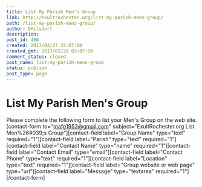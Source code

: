 ```yaml
---
title: List My Parish Men's Group
link: http://exultrochester.org/list-my-parish-mens-group/
path: /list-my-parish-mens-group/
author: DHilsdorf
description:
post_id: 468
created: 2017/02/27 22:07:00
created_gmt: 2017/02/28 03:07:00
comment_status: closed
post_name: list-my-parish-mens-group
status: publish
post_type: page
---
```


# List My Parish Men's Group

Please complete the following form to list your Men's Group on the web site. [contact-form to="mafg1953@gmail.com" subject="ExultRochester.org List Men%26#039;s Group"][contact-field label="Group Name" type="text" required="1"][contact-field label="Parish" type="text" required="1"][contact-field label="Contact Name" type="name" required="1"][contact-field label="Contact Email" type="email"][contact-field label="Contact Phone" type="text" required="1"][contact-field label="Location" type="text" required="1"][contact-field label="Group website or web page" type="url"][contact-field label="Message" type="textarea" required="1"][/contact-form]
